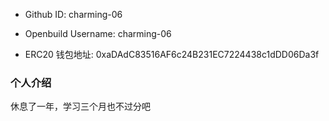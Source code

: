 - Github ID: charming-06

- Openbuild Username: charming-06

- ERC20 钱包地址: 0xaDAdC83516AF6c24B231EC7224438c1dDD06Da3f

### 个人介绍
休息了一年，学习三个月也不过分吧